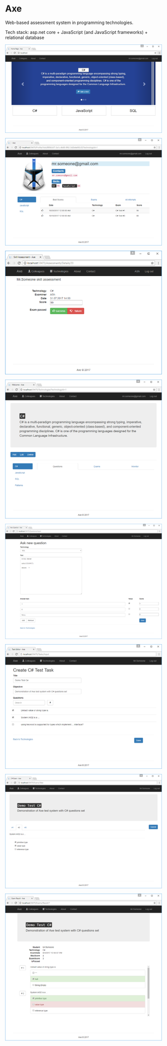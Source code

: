 # Axe

Web-based assessment system in programming technologies. 

Tech stack: asp.net core + JavaScript (and JavaScript frameworks) + relational database

![](https://github.com/AleksandrSharykin/Axe/blob/master/screenshots/HomePage.png)

![](https://github.com/AleksandrSharykin/Axe/blob/master/screenshots/Profile.png)

![](https://github.com/AleksandrSharykin/Axe/blob/master/screenshots/SkillAssessment.png)

![](https://github.com/AleksandrSharykin/Axe/blob/master/screenshots/TechsTasksIndex.png)

![](https://github.com/AleksandrSharykin/Axe/blob/master/screenshots/NewQuestion.png)

![](https://github.com/AleksandrSharykin/Axe/blob/master/screenshots/TaskEditor.png)

![](https://github.com/AleksandrSharykin/Axe/blob/master/screenshots/ExamDemo.png)

![](https://github.com/AleksandrSharykin/Axe/blob/master/screenshots/ExamResult.png)
